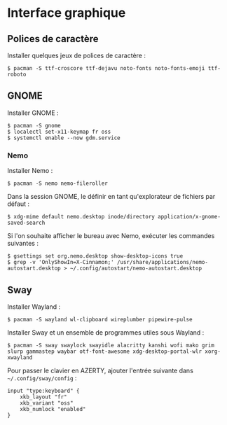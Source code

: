 # Interface graphique

## Polices de caractère

Installer quelques jeux de polices de caractère :

```console
$ pacman -S ttf-croscore ttf-dejavu noto-fonts noto-fonts-emoji ttf-roboto
```

## GNOME

Installer GNOME :

```console
$ pacman -S gnome
$ localectl set-x11-keymap fr oss
$ systemctl enable --now gdm.service
```

### Nemo

Installer Nemo :

```console
$ pacman -S nemo nemo-fileroller
```

Dans la session GNOME, le définir en tant qu'explorateur de fichiers par défaut :

```console
$ xdg-mime default nemo.desktop inode/directory application/x-gnome-saved-search
```

Si l'on souhaite afficher le bureau avec Nemo, exécuter les commandes suivantes :

```console
$ gsettings set org.nemo.desktop show-desktop-icons true
$ grep -v 'OnlyShowIn=X-Cinnamon;' /usr/share/applications/nemo-autostart.desktop > ~/.config/autostart/nemo-autostart.desktop
```

## Sway

Installer Wayland :

```console
$ pacman -S wayland wl-clipboard wireplumber pipewire-pulse
```

Installer Sway et un ensemble de programmes utiles sous Wayland :

```console
$ pacman -S sway swaylock swayidle alacritty kanshi wofi mako grim slurp gammastep waybar otf-font-awesome xdg-desktop-portal-wlr xorg-xwayland
```

Pour passer le clavier en AZERTY, ajouter l'entrée suivante dans `~/.config/sway/config` :

```
input "type:keyboard" {
    xkb_layout "fr"
    xkb_variant "oss"
    xkb_numlock "enabled"
}
```
